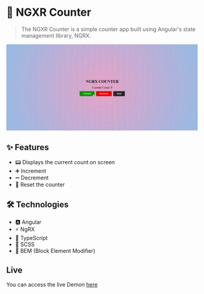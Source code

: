 # 🚀 NGXR Counter

> The NGXR Counter is a simple counter app built using Angular's state management library, NGRX.

![Counter](/screen/home.gif)

## ✨ Features
- 📟 Displays the current count on screen
- ➕ Increment
- ➖ Decrement
- 🔄 Reset the counter

## 🛠️ Technologies
- 🅰️ Angular
- ⚡ NgRX
- 🧠 TypeScript
- 🎨 SCSS
- 🧱 BEM (Block Element Modifier)

## Live

You can access the live Demon [here](https://jordanwmp.github.io/angular-ngrx-counter/)


